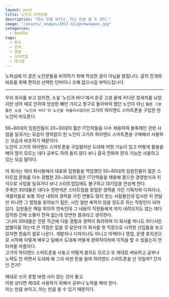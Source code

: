 ```yaml
---
layout: post
title: 노인과 스마트폰
description: "아는 만큼 보이고, 아는 만큼 쓸 수 있다."
image: "/assets/_images/2017-11/germweapon.jpg"
categories:
  - Doodle
tags:
  - 회사
  - 조직
  - 경영
  - 스타트업
  - 대기업
---
```



노파심에 이 글은 노인분들을 비하하기 위해 작성한 글이 아님을 밝힙니다. 글의 전개와 비유를 위해 편의상 선택한 단어이니 오해 없으시길 부탁드립니다.<br/>

---
우리 회사를 보고 있자면, 소설 '노인과 바다'에서 온갖 고생 끝에 커다란 청새치를 낚았지만 상어 떼로 인하여 앙상한 뼈만 가지고 항구로 돌아와야 했던 노인이 아닌 `물론 그분들은 소설 '노인과 바다'의 노인을 떠올리시겠지만` 고가의 하이엔드 스마트폰을 구입한 한 노인이 떠오른다.<br/>
<br/>
50~60대의 임원진들이 20~30대의 젊은 IT인력들을 다수 채용하여 블록체인 관련 사업을 일궈가는 모습이 영락없이 한 노인이 고가의 하이엔드 스마트폰을 구매해서 사용하는 모습과 비슷하기 때문이다.<br/>
노인이 고가의 하이엔드 스마트폰을 구입했지만 도대체 어떤 기능이 있고 어떻게 활용을 해야 할지 모르는 데다 공부도 하려 들지 않다 보니 결국 전화와 문자 기능만 사용하고 있는 모습 말이다.<br/>
<br/>
이 회사는 여러 회사들에서 대표와 임원들을 역임했던 50~60대의 임원진들이 젊은 스타트업 문화를 다수 경험한 20~30대의 젊은 IT인력들을 채용해 올드한 경영방식과 지식으로 사업을 일궈가다 보니 스타트업임에도 불구하고 대기업을 연상케 한다.<br/>
주축인 30대들은 대다수 한번씩은 스타트업을 창업한 경력을 가진 기획자와 디자이너, 개발자들로 보통 10년 내외의 경력을 가진 연봉도 많이 받는 사람들인데 입사한 지 한달만 지나면 그 열정을 찾아보기 힘든, 시킨 일만 욕먹지 않을 정도로 하는 직장인이 되어 있다. 임원들은 매일 회의의 연속인데 그 내용이 직원들에게 까지 내려오지도 않는 데다 임직원 간에 소통이 전혀 없는데 당연한 결과라고 생각한다.<br/>
그나마 30대들은 전문 직군에 다들 경험과 경력이 화려하여 이 회사를 떠나도 어디서든 밥벌이를 하는데 큰 걱정은 없을 것 같은데 이 회사를 첫 직장으로 시작한 신입들을 보고 있자면 한숨이 절로 나온다. 개발자나 디자이너도 아니고 마케터나 영업, 운영 포지션으로 시작해 이렇게 배우고 일해서 도대체 어떻게 경력직이라며 이직을 할 수 있을는지 안타까울 따름이다.<br/>
고가의 하이엔드 스마트폰을 사놓고 어떻게 쓸지도 모르고 또 제대로 써보려고 공부나 노력도 안 하면서 도대체 왜 그리 비싼 돈을 들여 하이엔드 스마트폰을 산 것일까? 간지인 건가?<br/>
<br/>
제대로 쓰지 못할 바엔 사지 않는 것이 좋고<br/>
이왕 샀다면 제대로 사용하기 위해서 공부나 노력을 해야 한다.<br/>
아는 만큼 보이고, 아는 만큼 쓸 수 있기 때문이다.
<br/>
<br/>
